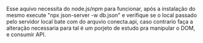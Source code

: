 Esse aquivo necessita do node.js/npm para funcionar, após a instalação do mesmo execute "npx json-server -w db.json" e verifique
se o local passado pelo servidor local bate com do arquvio conecta.api, caso contrario faça a alteração necessaria para tal
é um porjeto de estudo pra manipular o DOM, e consumir API.
